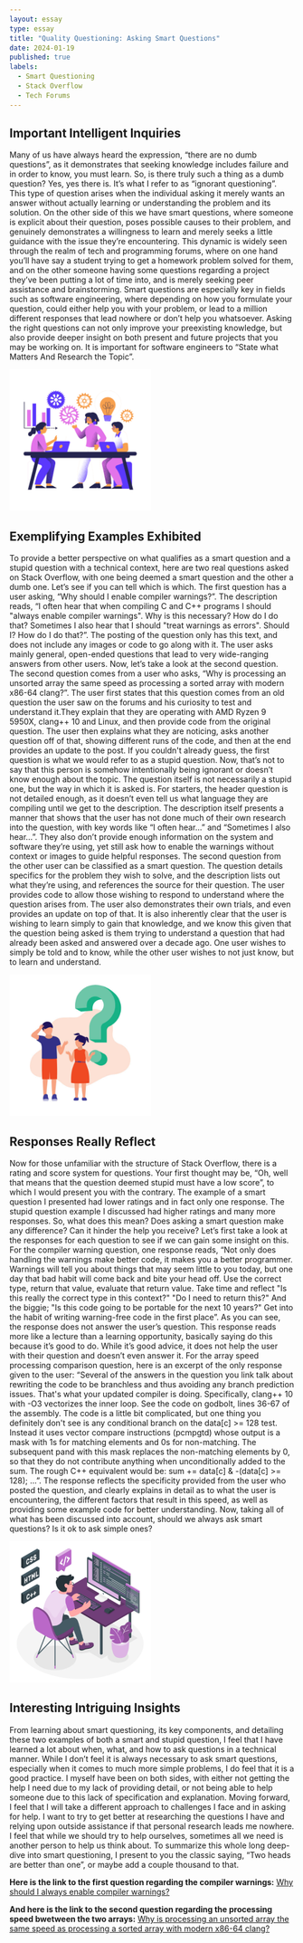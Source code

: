 ```yaml
---
layout: essay
type: essay
title: "Quality Questioning: Asking Smart Questions"
date: 2024-01-19
published: true
labels:
  - Smart Questioning
  - Stack Overflow
  - Tech Forums
---
```



## Important Intelligent Inquiries

Many of us have always heard the expression, “there are no dumb questions”, as it demonstrates that seeking knowledge includes failure and in order to know, you must learn. So, is there truly such a thing as a dumb question? Yes, yes there is. It’s what I refer to as “ignorant questioning”. This type of question arises when the individual asking it merely wants an answer without actually learning or understanding the problem and its solution. On the other side of this we have smart questions, where someone is explicit about their question, poses possible causes to their problem, and genuinely demonstrates a willingness to learn and merely seeks a little guidance with the issue they’re encountering. This dynamic is widely seen through the realm of tech and programming forums, where on one hand you’ll have say a student trying to get a homework problem solved for them, and on the other someone having some questions regarding a project they’ve been putting a lot of time into, and is merely seeking peer assistance and brainstorming. Smart questions are especially key in fields such as software engineering, where depending on how you formulate your question, could either help you with your problem, or lead to a million different responses that lead nowhere or don’t help you whatsoever. Asking the right questions can not only improve your preexisting knowledge, but also provide deeper insight on both present and future projects that you may be working on. It is important for software engineers to “State what Matters And Research the Topic”.

<img width="250px" 
     class="rounded float-start pe-4" 
     src="../img/questioning/questioning1.png" >

## Exemplifying Examples Exhibited

To provide a better perspective on what qualifies as a smart question and a stupid question with a technical context, here are two real questions asked on Stack Overflow, with one being deemed a smart question and the other a dumb one. Let’s see if you can tell which is which. The first question has a user asking, “Why should I enable compiler warnings?”. The description reads, “I often hear that when compiling C and C++ programs I should "always enable compiler warnings". Why is this necessary? How do I do that? Sometimes I also hear that I should "treat warnings as errors". Should I? How do I do that?”. The posting of the question only has this text, and does not include any images or code to go along with it. The user asks mainly general, open-ended questions that lead to very wide-ranging answers from other users. 
Now, let’s take a look at the second question. The second question comes from a user who asks, “Why is processing an unsorted array the same speed as processing a sorted array with modern x86-64 clang?”. The user first states that this question comes from an old question the user saw on the forums and his curiosity to test and understand it.They explain that they are operating with AMD Ryzen 9 5950X, clang++ 10 and Linux, and then provide code from the original question. The user then explains what they are noticing, asks another question off of that, showing different runs of the code, and then at the end provides an update to the post.
If you couldn't already guess, the first question is what we would refer to as a stupid question. Now, that’s not to say that this person is somehow intentionally being ignorant or doesn’t know enough about the topic. The question itself is not necessarily a stupid one, but the way in which it is asked is. For starters, the header question is not detailed enough, as it doesn’t even tell us what language they are compiling until we get to the description. The description itself presents a manner that shows that the user has not done much of their own research into the question, with key words like “I often hear…” and “Sometimes I also hear…”. They also don’t provide enough information on the system and software they’re  using, yet still ask how to enable the warnings without context or images to guide helpful responses. 
The second question from the other user can be classified as a smart question. The question details specifics for the problem they wish to solve, and the description lists out what they’re using, and references the source for their question. The user provides code to allow those wishing to respond to understand where the question arises from. The user also demonstrates their own trials, and even provides an update on top of that. It is also inherently clear that the user is wishing to learn simply to gain that knowledge, and we know this given that the question being asked is them trying to understand a question that had already been asked and answered over a decade ago. One user wishes to simply be told and to know, while the other user wishes to not just know, but to learn and understand.

<img width="250px" 
     class="rounded float-start pe-4" 
     src="../img/questioning/questioning2.jpeg" >

## Responses Really Reflect

Now for those unfamiliar with the structure of Stack Overflow, there is a rating and score system for questions. Your first thought may be, “Oh, well that means that the question deemed stupid must have a low score”, to which I would present you with the contrary. The example of a smart question I presented had lower ratings and in fact only one response. The stupid question example I discussed had higher ratings and many more responses. So, what does this mean? Does asking a smart question make any difference? Can it hinder the help you receive? Let’s first take a look at the responses for each question to see if we can gain some insight on this.
For the compiler warning question, one response reads, “Not only does handling the warnings make better code, it makes you a better programmer. Warnings will tell you about things that may seem little to you today, but one day that bad habit will come back and bite your head off. Use the correct type, return that value, evaluate that return value. Take time and reflect "Is this really the correct type in this context?" "Do I need to return this?" And the biggie; "Is this code going to be portable for the next 10 years?" Get into the habit of writing warning-free code in the first place”. As you can see, the response does not answer the user’s question. This response reads more like a lecture than a learning opportunity, basically saying do this because it’s good to do. While it’s good advice, it does not help the user with their question and doesn’t even answer it.
For the array speed processing comparison question, here is an excerpt of the only response given to the user: “Several of the answers in the question you link talk about rewriting the code to be branchless and thus avoiding any branch prediction issues. That's what your updated compiler is doing. Specifically, clang++ 10 with -O3 vectorizes the inner loop. See the code on godbolt, lines 36-67 of the assembly. The code is a little bit complicated, but one thing you definitely don't see is any conditional branch on the data[c] >= 128 test. Instead it uses vector compare instructions (pcmpgtd) whose output is a mask with 1s for matching elements and 0s for non-matching. The subsequent pand with this mask replaces the non-matching elements by 0, so that they do not contribute anything when unconditionally added to the sum. The rough C++ equivalent would be: sum += data[c] & -(data[c] >= 128); ...”. The response reflects the specificity provided from the user who posted the question, and clearly explains in detail as to what the user is encountering, the different factors that result in this speed, as well as providing some example code for better understanding. Now, taking all of what has been discussed into account, should we always ask smart questions? Is it ok to ask simple ones?

<img width="250px" 
     class="rounded float-start pe-4" 
     src="../img/questioning/coding1.png" >

## Interesting Intriguing Insights 

From learning about smart questioning, its key components, and detailing these two examples of both a smart and stupid question, I feel that I have learned a lot about when, what, and how to ask questions in a technical manner. While I don’t feel it is always necessary to ask smart questions, especially when it comes to much more simple problems, I do feel that it is a good practice. I myself have been on both sides, with either not getting the help I need due to my lack of providing detail, or not being able to help someone due to this lack of specification and explanation. Moving forward, I feel that I will take a different approach to challenges I face and in asking for help. I want to try to get better at researching the questions I have and relying upon outside assistance if that personal research leads me nowhere. I feel that while we should try to help ourselves, sometimes all we need is another person to help us think about. To summarize this whole long  deep-dive into smart questioning, I present to you the classic saying, “Two heads are better than one”, or maybe add a couple thousand to that. 


**Here is the link to the first question regarding the compiler warnings:** [Why should I always enable compiler warnings?](https://stackoverflow.com/questions/57842756/why-should-i-always-enable-compiler-warnings/57848116#57848116)

**And here is the link to the second question regarding the processing speed bwetween the two arrays:** [Why is processing an unsorted array the same speed as processing a sorted array with modern x86-64 clang?](https://stackoverflow.com/questions/66521344/why-is-processing-an-unsorted-array-the-same-speed-as-processing-a-sorted-array)

